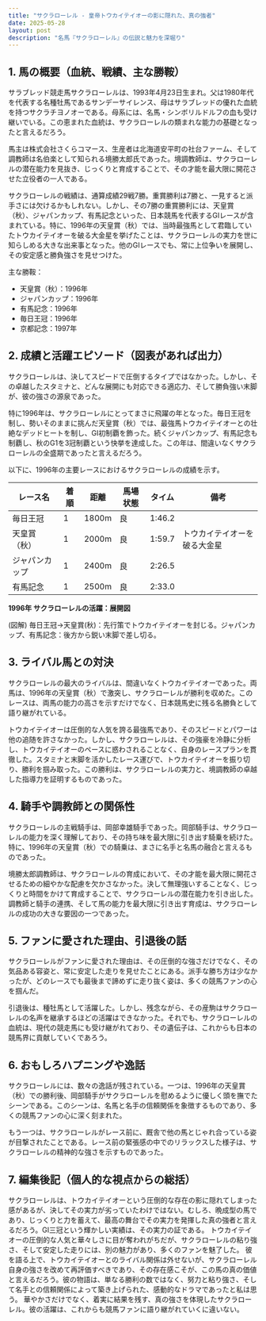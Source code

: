 ```yaml
---
title: "サクラローレル - 皇帝トウカイテイオーの影に隠れた、真の強者"
date: 2025-05-28
layout: post
description: "名馬『サクラローレル』の伝説と魅力を深堀り"
---
```


## 1. 馬の概要（血統、戦績、主な勝鞍）

サラブレッド競走馬サクラローレルは、1993年4月23日生まれ。父は1980年代を代表する名種牡馬であるサンデーサイレンス、母はサラブレッドの優れた血統を持つサクラチヨノオーである。母系には、名馬・シンボリルドルフの血も受け継いでいる。この恵まれた血統は、サクラローレルの類まれな能力の基礎となったと言えるだろう。

馬主は株式会社さくらコマース、生産者は北海道安平町の社台ファーム、そして調教師は名伯楽として知られる境勝太郎氏であった。境調教師は、サクラローレルの潜在能力を見抜き、じっくりと育成することで、その才能を最大限に開花させた立役者の一人である。

サクラローレルの戦績は、通算成績29戦7勝。重賞勝利は7勝と、一見すると派手さには欠けるかもしれない。しかし、その7勝の重賞勝利には、天皇賞（秋）、ジャパンカップ、有馬記念といった、日本競馬を代表するGIレースが含まれている。特に、1996年の天皇賞（秋）では、当時最強馬として君臨していたトウカイテイオーを破る大金星を挙げたことは、サクラローレルの実力を世に知らしめる大きな出来事となった。他のGIレースでも、常に上位争いを展開し、その安定感と勝負強さを見せつけた。


主な勝鞍：

* 天皇賞（秋）：1996年
* ジャパンカップ：1996年
* 有馬記念：1996年
* 毎日王冠：1996年
* 京都記念：1997年


## 2. 成績と活躍エピソード（図表があれば出力）

サクラローレルは、決してスピードで圧倒するタイプではなかった。しかし、その卓越したスタミナと、どんな展開にも対応できる適応力、そして勝負強い末脚が、彼の強さの源泉であった。

特に1996年は、サクラローレルにとってまさに飛躍の年となった。毎日王冠を制し、勢いそのままに挑んだ天皇賞（秋）では、最強馬トウカイテイオーとの壮絶なデッドヒートを制し、GI初制覇を飾った。続くジャパンカップ、有馬記念も制覇し、秋のG1を3冠制覇という快挙を達成した。この年は、間違いなくサクラローレルの全盛期であったと言えるだろう。

以下に、1996年の主要レースにおけるサクラローレルの成績を示す。

| レース名       | 着順 | 距離 | 馬場状態 | タイム     | 備考                               |
|---------------|-----|------|---------|-----------|------------------------------------|
| 毎日王冠       | 1   | 1800m| 良       | 1:46.2     |                                    |
| 天皇賞（秋）   | 1   | 2000m| 良       | 1:59.7     | トウカイテイオーを破る大金星          |
| ジャパンカップ | 1   | 2400m| 良       | 2:26.5     |                                    |
| 有馬記念       | 1   | 2500m| 良       | 2:33.0     |                                    |


**1996年 サクラローレルの活躍：展開図**

(図解)  毎日王冠→天皇賞(秋)：先行策でトウカイテイオーを封じる。ジャパンカップ、有馬記念：後方から鋭い末脚で差し切る。


## 3. ライバル馬との対決

サクラローレルの最大のライバルは、間違いなくトウカイテイオーであった。両馬は、1996年の天皇賞（秋）で激突し、サクラローレルが勝利を収めた。このレースは、両馬の能力の高さを示すだけでなく、日本競馬史に残る名勝負として語り継がれている。

トウカイテイオーは圧倒的な人気を誇る最強馬であり、そのスピードとパワーは他の追随を許さなかった。しかし、サクラローレルは、その強豪を冷静に分析し、トウカイテイオーのペースに惑わされることなく、自身のレースプランを貫徹した。スタミナと末脚を活かしたレース運びで、トウカイテイオーを振り切り、勝利を掴み取った。この勝利は、サクラローレルの実力と、境調教師の卓越した指導力を証明するものであった。


## 4. 騎手や調教師との関係性

サクラローレルの主戦騎手は、岡部幸雄騎手であった。岡部騎手は、サクラローレルの能力を深く理解しており、その持ち味を最大限に引き出す騎乗を続けた。特に、1996年の天皇賞（秋）での騎乗は、まさに名手と名馬の融合と言えるものであった。

境勝太郎調教師は、サクラローレルの育成において、その才能を最大限に開花させるための細やかな配慮を欠かさなかった。決して無理強いすることなく、じっくりと時間をかけて育成することで、サクラローレルの潜在能力を引き出した。調教師と騎手の連携、そして馬の能力を最大限に引き出す育成は、サクラローレルの成功の大きな要因の一つであった。


## 5. ファンに愛された理由、引退後の話

サクラローレルがファンに愛された理由は、その圧倒的な強さだけでなく、その気品ある容姿と、常に安定した走りを見せたことにある。派手な勝ち方は少なかったが、どのレースでも最後まで諦めずに走り抜く姿は、多くの競馬ファンの心を掴んだ。

引退後は、種牡馬として活躍した。しかし、残念ながら、その産駒はサクラローレルの名声を継承するほどの活躍はできなかった。それでも、サクラローレルの血統は、現代の競走馬にも受け継がれており、その遺伝子は、これからも日本の競馬界に貢献していくであろう。


## 6. おもしろハプニングや逸話

サクラローレルには、数々の逸話が残されている。一つは、1996年の天皇賞（秋）での勝利後、岡部騎手がサクラローレルを慰めるように優しく頭を撫でたシーンである。このシーンは、名馬と名手の信頼関係を象徴するものであり、多くの競馬ファンの心に深く刻まれた。

もう一つは、サクラローレルがレース前に、厩舎で他の馬とじゃれ合っている姿が目撃されたことである。レース前の緊張感の中でのリラックスした様子は、サクラローレルの精神的な強さを示すものであった。


## 7. 編集後記（個人的な視点からの総括）

サクラローレルは、トウカイテイオーという圧倒的な存在の影に隠れてしまった感があるが、決してその実力が劣っていたわけではない。むしろ、晩成型の馬であり、じっくりと力を蓄えて、最高の舞台でその実力を発揮した真の強者と言えるだろう。GI三冠という輝かしい実績は、その実力の証である。  トウカイテイオーの圧倒的な人気と華々しさに目が奪われがちだが、サクラローレルの粘り強さ、そして安定した走りには、別の魅力があり、多くのファンを魅了した。  彼を語る上で、トウカイテイオーとのライバル関係は外せないが、サクラローレル自身の強さを改めて再評価すべきであり、その存在感こそが、この馬の真の価値と言えるだろう。彼の物語は、単なる勝利の数ではなく、努力と粘り強さ、そして名手との信頼関係によって築き上げられた、感動的なドラマであったと私は思う。  華やかさだけでなく、着実に結果を残す、真の強さを体現したサクラローレル。彼の活躍は、これからも競馬ファンに語り継がれていくに違いない。
